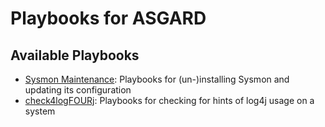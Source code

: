 # Playbooks for ASGARD

## Available Playbooks
- [Sysmon Maintenance](sysmon-maintenance): Playbooks for (un-)installing Sysmon and updating its configuration
- [check4logFOURj](check4logFOURj): Playbooks for checking for hints of log4j usage on a system
